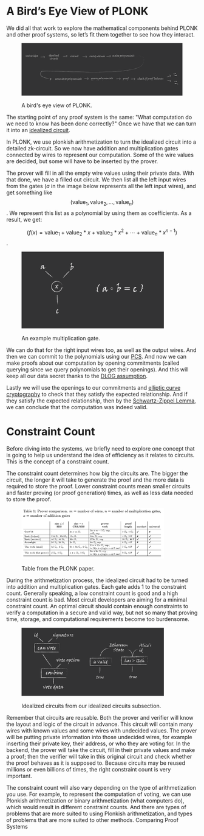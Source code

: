 # A Bird’s Eye View of PLONK

We did all that work to explore the mathematical components behind PLONK and other proof systems, so let’s fit them together to see how they interact.

<figure><img src="../.gitbook/assets/3 kopya 3@4x.png" alt=""><figcaption><p>A bird's eye view of PLONK.</p></figcaption></figure>

The starting point of any proof system is the same: "What computation do we need to know has been done correctly?" Once we have that we can turn it into an [idealized circuit](../part-1/zksnarks-in-action.md).&#x20;

In PLONK, we use plonkish arithmetization to turn the idealized circuit into a detailed zk-circuit. So we now have addition and multiplication gates connected by wires to represent our computation. Some of the wire values are decided, but some will have to be inserted by the prover.

The prover will fill in all the empty wire values using their private data. With that done, we have a filled out circuit. We then list all the left input wires from the gates (_a_ in the image below represents all the left input wires), and get something like $$(\text{value}_1, \text{value}_2, …, \text{value}_n)$$. We represent this list as a polynomial by using them as coefficients. As a result, we get:&#x20;

&#x20;$$(f(x)=\text{value}_1 + \text{value}_2 * x + \text{value}_3 * x^2 + \cdots + \text{value}_n * x^{n-1})$$.

<figure><img src="../.gitbook/assets/1 kopya@3x (2).png" alt="" width="375"><figcaption><p>An example multiplication gate.</p></figcaption></figure>

We can do that for the right input wires too, as well as the output wires. And then we can commit to the polynomials using our [PCS](../part-2/polynomial-commitment-schemes.md). And now we can make proofs about our computation by opening commitments (called querying since we query polynomials to get their openings). And this will keep all our data secret thanks to the [DLOG assumption](../part-2/elliptic-curves-and-dlog.md).

Lastly we will use the openings to our commitments and [elliptic curve cryptography](../part-2/elliptic-curves-and-dlog.md) to check that they satisfy the expected relationship. And if they satisfy the expected relationship, then by the [Schwartz-Zippel Lemma](../part-2/schwartz-zippel-and-polynomials.md), we can conclude that the computation was indeed valid.

# Constraint Count

Before diving into the systems, we briefly need to explore one concept that is going to help us understand the idea of efficiency as it relates to circuits. This is the concept of a constraint count.

The constraint count determines how big the circuits are. The bigger the circuit, the longer it will take to generate the proof and the more data is required to store the proof. Lower constraint counts mean smaller circuits and faster proving (or proof generation) times, as well as less data needed to store the proof.

<figure><img src="../.gitbook/assets/plonk table 1.png" alt="" width="375"><figcaption><p>Table from the PLONK paper.</p></figcaption></figure>

During the arithmetization process, the idealized circuit had to be turned into addition and multiplication gates. Each gate adds 1 to the constraint count. Generally speaking, a low constraint count is good and a high constraint count is bad. Most circuit developers are aiming for a minimal constraint count. An optimal circuit should contain enough constraints to verify a computation in a secure and valid way, but not so many that proving time, storage, and computational requirements become too burdensome.

<figure><img src="../.gitbook/assets/Çalışma Yüzeyi 15 kopya@4x.png" alt="" width="375"><figcaption><p>Idealized circuits from our idealized circuits subsection.</p></figcaption></figure>

Remember that circuits are reusable. Both the prover and verifier will know the layout and logic of the circuit in advance. This circuit will contain many wires with known values and some wires with undecided values. The prover will be putting private information into those undecided wires, for example inserting their private key, their address, or who they are voting for. In the backend, the prover will take the circuit, fill in their private values and make a proof; then the verifier will take in this original circuit and check whether the proof behaves as it is supposed to. Because circuits may be reused millions or even billions of times, the right constraint count is very important.

The constraint count will also vary depending on the type of arithmetization you use. For example, to represent the computation of voting, we can use Plonkish arithmetization or binary arithmetization (what computers do), which would result in different constraint counts. And there are types of problems that are more suited to using Plonkish arithmetization, and types of problems that are more suited to other methods. Comparing Proof Systems
